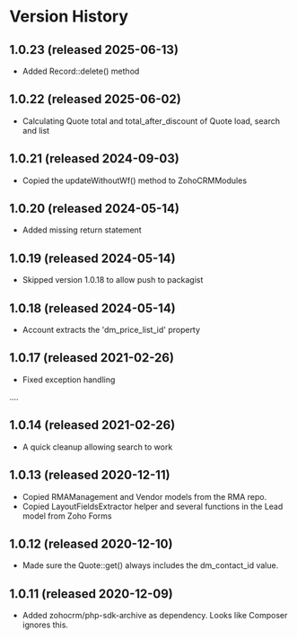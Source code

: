 # Version History

## 1.0.23 (released 2025-06-13)
* Added Record::delete() method

## 1.0.22 (released 2025-06-02)
* Calculating Quote total and total_after_discount of Quote load, search and list

## 1.0.21 (released 2024-09-03)
* Copied the updateWithoutWf() method to ZohoCRMModules

## 1.0.20 (released 2024-05-14)
* Added missing return statement

## 1.0.19 (released 2024-05-14)
* Skipped version 1.0.18 to allow push to packagist

## 1.0.18 (released 2024-05-14)
* Account extracts the 'dm_price_list_id' property

## 1.0.17 (released 2021-02-26)
* Fixed exception handling

....

## 1.0.14 (released 2021-02-26)
* A quick cleanup allowing search to work

##  1.0.13 (released 2020-12-11)
* Copied RMAManagement and Vendor models from the RMA repo.
* Copied LayoutFieldsExtractor helper and several functions in the Lead model from Zoho Forms

##  1.0.12 (released 2020-12-10)
* Made sure the Quote::get() always includes the dm_contact_id value.

##  1.0.11 (released 2020-12-09)
* Added zohocrm/php-sdk-archive as dependency. Looks like Composer ignores this.